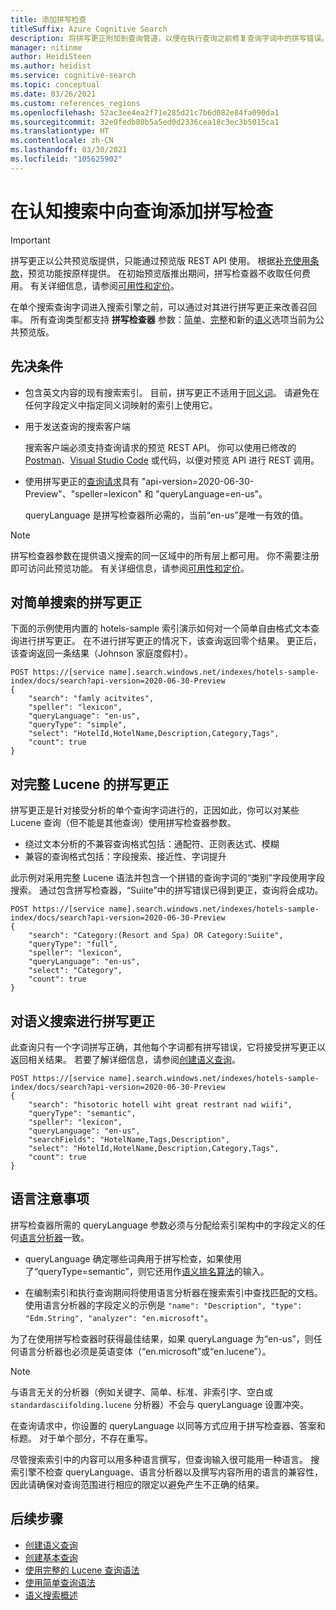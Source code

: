 ```yaml
---
title: 添加拼写检查
titleSuffix: Azure Cognitive Search
description: 将拼写更正附加到查询管道，以便在执行查询之前修复查询字词中的拼写错误。
manager: nitinme
author: HeidiSteen
ms.author: heidist
ms.service: cognitive-search
ms.topic: conceptual
ms.date: 03/26/2021
ms.custom: references_regions
ms.openlocfilehash: 52ac3ee4ea2f71e285d21c7b6d082e84fa090da1
ms.sourcegitcommit: 32e0fedb80b5a5ed0d2336cea18c3ec3b5015ca1
ms.translationtype: HT
ms.contentlocale: zh-CN
ms.lasthandoff: 03/30/2021
ms.locfileid: "105625902"
---
```

# <a name="add-spell-check-to-queries-in-cognitive-search"></a>在认知搜索中向查询添加拼写检查

> [!IMPORTANT]
> 拼写更正以公共预览版提供，只能通过预览版 REST API 使用。 根据[补充使用条款](https://azure.microsoft.com/support/legal/preview-supplemental-terms/)，预览功能按原样提供。 在初始预览版推出期间，拼写检查器不收取任何费用。 有关详细信息，请参阅[可用性和定价](semantic-search-overview.md#availability-and-pricing)。

在单个搜索查询字词进入搜索引擎之前，可以通过对其进行拼写更正来改善召回率。 所有查询类型都支持 **拼写检查器** 参数：[简单](query-simple-syntax.md)、[完整](query-lucene-syntax.md)和新的[语义](semantic-how-to-query-request.md)选项当前为公共预览版。

## <a name="prerequisites"></a>先决条件

+ 包含英文内容的现有搜索索引。 目前，拼写更正不适用于[同义词](search-synonyms.md)。 请避免在任何字段定义中指定同义词映射的索引上使用它。

+ 用于发送查询的搜索客户端

  搜索客户端必须支持查询请求的预览 REST API。 你可以使用已修改的 [Postman](search-get-started-rest.md)、[Visual Studio Code](search-get-started-vs-code.md) 或代码，以便对预览 API 进行 REST 调用。

+ 使用拼写更正的[查询请求](/rest/api/searchservice/preview-api/search-documents)具有 "api-version=2020-06-30-Preview"、"speller=lexicon" 和 "queryLanguage=en-us"。

  queryLanguage 是拼写检查器所必需的，当前“en-us”是唯一有效的值。

> [!Note]
> 拼写检查器参数在提供语义搜索的同一区域中的所有层上都可用。 你不需要注册即可访问此预览功能。 有关详细信息，请参阅[可用性和定价](semantic-search-overview.md#availability-and-pricing)。

## <a name="spell-correction-with-simple-search"></a>对简单搜索的拼写更正

下面的示例使用内置的 hotels-sample 索引演示如何对一个简单自由格式文本查询进行拼写更正。 在不进行拼写更正的情况下，该查询返回零个结果。 更正后，该查询返回一条结果（Johnson 家庭度假村）。

```http
POST https://[service name].search.windows.net/indexes/hotels-sample-index/docs/search?api-version=2020-06-30-Preview
{
    "search": "famly acitvites",
    "speller": "lexicon",
    "queryLanguage": "en-us",
    "queryType": "simple",
    "select": "HotelId,HotelName,Description,Category,Tags",
    "count": true
}
```

## <a name="spell-correction-with-full-lucene"></a>对完整 Lucene 的拼写更正

拼写更正是针对接受分析的单个查询字词进行的，正因如此，你可以对某些 Lucene 查询（但不能是其他查询）使用拼写检查器参数。

+ 绕过文本分析的不兼容查询格式包括：通配符、正则表达式、模糊
+ 兼容的查询格式包括：字段搜索、接近性、字词提升

此示例对采用完整 Lucene 语法并包含一个拼错的查询字词的“类别”字段使用字段搜索。 通过包含拼写检查器，“Suiite”中的拼写错误已得到更正，查询将会成功。

```http
POST https://[service name].search.windows.net/indexes/hotels-sample-index/docs/search?api-version=2020-06-30-Preview
{
    "search": "Category:(Resort and Spa) OR Category:Suiite",
    "queryType": "full",
    "speller": "lexicon",
    "queryLanguage": "en-us",
    "select": "Category",
    "count": true
}
```

## <a name="spell-correction-with-semantic-search"></a>对语义搜索进行拼写更正

此查询只有一个字词拼写正确，其他每个字词都有拼写错误，它将接受拼写更正以返回相关结果。 若要了解详细信息，请参阅[创建语义查询](semantic-how-to-query-request.md)。

```http
POST https://[service name].search.windows.net/indexes/hotels-sample-index/docs/search?api-version=2020-06-30-Preview     
{
    "search": "hisotoric hotell wiht great restrant nad wiifi",
    "queryType": "semantic",
    "speller": "lexicon",
    "queryLanguage": "en-us",
    "searchFields": "HotelName,Tags,Description",
    "select": "HotelId,HotelName,Description,Category,Tags",
    "count": true
}
```

## <a name="language-considerations"></a>语言注意事项

拼写检查器所需的 queryLanguage 参数必须与分配给索引架构中的字段定义的任何[语言分析器](index-add-language-analyzers.md)一致。 

+ queryLanguage 确定哪些词典用于拼写检查，如果使用了“queryType=semantic”，则它还用作[语义排名算法](semantic-answers.md)的输入。

+ 在编制索引和执行查询期间将使用语言分析器在搜索索引中查找匹配的文档。 使用语言分析器的字段定义的示例是 `"name": "Description", "type": "Edm.String", "analyzer": "en.microsoft"`。

为了在使用拼写检查器时获得最佳结果，如果 queryLanguage 为“en-us”，则任何语言分析器也必须是英语变体（“en.microsoft”或“en.lucene”）。

> [!NOTE]
> 与语言无关的分析器（例如关键字、简单、标准、非索引字、空白或 `standardasciifolding.lucene` 分析器）不会与 queryLanguage 设置冲突。

在查询请求中，你设置的 queryLanguage 以同等方式应用于拼写检查器、答案和标题。 对于单个部分，不存在重写。

尽管搜索索引中的内容可以用多种语言撰写，但查询输入很可能用一种语言。 搜索引擎不检查 queryLanguage、语言分析器以及撰写内容所用的语言的兼容性，因此请确保对查询范围进行相应的限定以避免产生不正确的结果。

## <a name="next-steps"></a>后续步骤

+ [创建语义查询](semantic-how-to-query-request.md)
+ [创建基本查询](search-query-create.md)
+ [使用完整的 Lucene 查询语法](query-Lucene-syntax.md)
+ [使用简单查询语法](query-simple-syntax.md)
+ [语义搜索概述](semantic-search-overview.md)